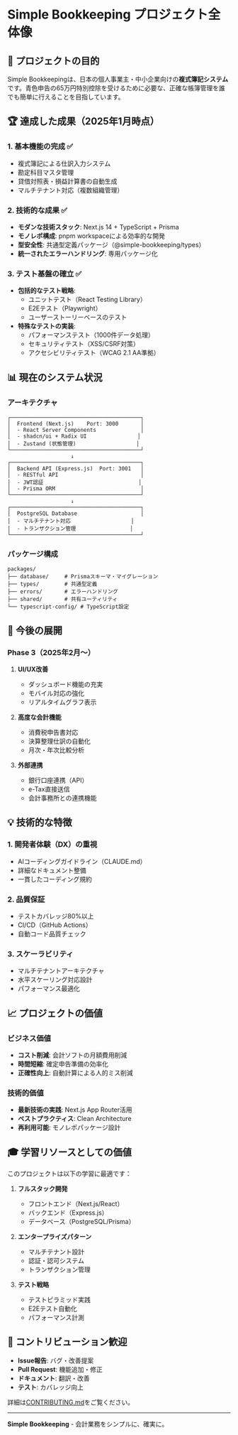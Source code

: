 # Simple Bookkeeping プロジェクト全体像

## 🎯 プロジェクトの目的

Simple Bookkeepingは、日本の個人事業主・中小企業向けの**複式簿記システム**です。青色申告の65万円特別控除を受けるために必要な、正確な帳簿管理を誰でも簡単に行えることを目指しています。

## 🏆 達成した成果（2025年1月時点）

### 1. **基本機能の完成** ✅

- 複式簿記による仕訳入力システム
- 勘定科目マスタ管理
- 貸借対照表・損益計算書の自動生成
- マルチテナント対応（複数組織管理）

### 2. **技術的な成果** ✅

- **モダンな技術スタック**: Next.js 14 + TypeScript + Prisma
- **モノレポ構成**: pnpm workspaceによる効率的な開発
- **型安全性**: 共通型定義パッケージ（@simple-bookkeeping/types）
- **統一されたエラーハンドリング**: 専用パッケージ化

### 3. **テスト基盤の確立** ✅

- **包括的なテスト戦略**:
  - ユニットテスト（React Testing Library）
  - E2Eテスト（Playwright）
  - ユーザーストーリーベースのテスト
- **特殊なテストの実装**:
  - パフォーマンステスト（1000件データ処理）
  - セキュリティテスト（XSS/CSRF対策）
  - アクセシビリティテスト（WCAG 2.1 AA準拠）

## 📊 現在のシステム状況

### アーキテクチャ

```
┌─────────────────────────────────────────┐
│  Frontend (Next.js)    Port: 3000       │
│  - React Server Components              │
│  - shadcn/ui + Radix UI                │
│  - Zustand (状態管理)                   │
└─────────────────────────────────────────┘
                    ↓
┌─────────────────────────────────────────┐
│  Backend API (Express.js)  Port: 3001   │
│  - RESTful API                          │
│  - JWT認証                              │
│  - Prisma ORM                           │
└─────────────────────────────────────────┘
                    ↓
┌─────────────────────────────────────────┐
│  PostgreSQL Database                    │
│  - マルチテナント対応                   │
│  - トランザクション管理                 │
└─────────────────────────────────────────┘
```

### パッケージ構成

```
packages/
├── database/     # Prismaスキーマ・マイグレーション
├── types/        # 共通型定義
├── errors/       # エラーハンドリング
├── shared/       # 共有ユーティリティ
└── typescript-config/ # TypeScript設定
```

## 🚀 今後の展開

### Phase 3（2025年2月〜）

1. **UI/UX改善**
   - ダッシュボード機能の充実
   - モバイル対応の強化
   - リアルタイムグラフ表示

2. **高度な会計機能**
   - 消費税申告書対応
   - 決算整理仕訳の自動化
   - 月次・年次比較分析

3. **外部連携**
   - 銀行口座連携（API）
   - e-Tax直接送信
   - 会計事務所との連携機能

## 💡 技術的な特徴

### 1. **開発者体験（DX）の重視**

- AIコーディングガイドライン（CLAUDE.md）
- 詳細なドキュメント整備
- 一貫したコーディング規約

### 2. **品質保証**

- テストカバレッジ80%以上
- CI/CD（GitHub Actions）
- 自動コード品質チェック

### 3. **スケーラビリティ**

- マルチテナントアーキテクチャ
- 水平スケーリング対応設計
- パフォーマンス最適化

## 📈 プロジェクトの価値

### ビジネス価値

- **コスト削減**: 会計ソフトの月額費用削減
- **時間短縮**: 確定申告準備の効率化
- **正確性向上**: 自動計算による人的ミス削減

### 技術的価値

- **最新技術の実践**: Next.js App Router活用
- **ベストプラクティス**: Clean Architecture
- **再利用可能**: モノレポパッケージ設計

## 🎓 学習リソースとしての価値

このプロジェクトは以下の学習に最適です：

1. **フルスタック開発**
   - フロントエンド（Next.js/React）
   - バックエンド（Express.js）
   - データベース（PostgreSQL/Prisma）

2. **エンタープライズパターン**
   - マルチテナント設計
   - 認証・認可システム
   - トランザクション管理

3. **テスト戦略**
   - テストピラミッド実践
   - E2Eテスト自動化
   - パフォーマンス計測

## 🤝 コントリビューション歓迎

- **Issue報告**: バグ・改善提案
- **Pull Request**: 機能追加・修正
- **ドキュメント**: 翻訳・改善
- **テスト**: カバレッジ向上

詳細は[CONTRIBUTING.md](../CONTRIBUTING.md)をご覧ください。

---

**Simple Bookkeeping** - 会計業務をシンプルに、確実に。
